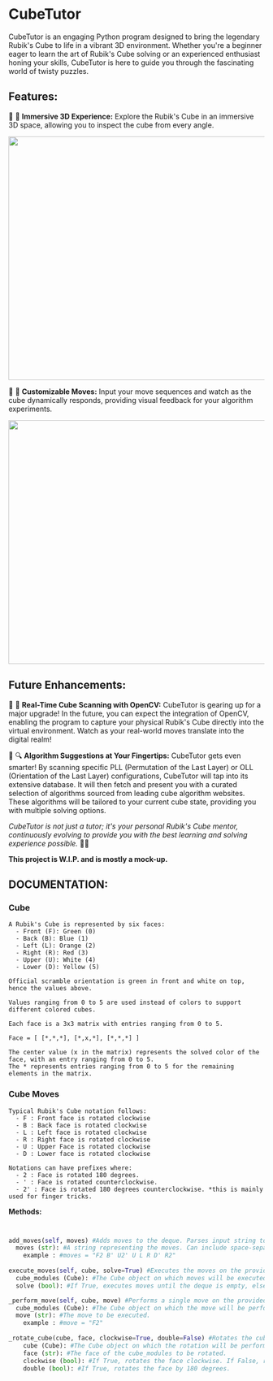 # CubeTutor

CubeTutor is an engaging Python program designed to bring the legendary Rubik's Cube to life in a vibrant 3D environment. Whether you're a beginner eager to learn the art of Rubik's Cube solving or an experienced enthusiast honing your skills, CubeTutor is here to guide you through the fascinating world of twisty puzzles.

## Features:

🔹 🔎 **Immersive 3D Experience:** Explore the Rubik's Cube in an immersive 3D space, allowing you to inspect the cube from every angle.
<div align="center">
  <img width="649" height="480" src="https://github.com/aepii/CubeTutor/assets/68669356/82954ee1-bf25-405e-a6dd-3048fd6fe796">
  
</div>

🔹 🔄 **Customizable Moves:** Input your move sequences and watch as the cube dynamically responds, providing visual feedback for your algorithm experiments.
<div align="center">
  <img width="640" height="480" src="https://github.com/aepii/CubeTutor/assets/68669356/fab969f2-9609-4a7e-a537-46d40e7ff9cd">
  
</div>

## Future Enhancements:

🔹 🚀 **Real-Time Cube Scanning with OpenCV:** CubeTutor is gearing up for a major upgrade! In the future, you can expect the integration of OpenCV, enabling the program to capture your physical Rubik's Cube directly into the virtual environment. Watch as your real-world moves translate into the digital realm!

🔹 🔍 **Algorithm Suggestions at Your Fingertips:** CubeTutor gets even smarter! By scanning specific PLL (Permutation of the Last Layer) or OLL (Orientation of the Last Layer) configurations, CubeTutor will tap into its extensive database. It will then fetch and present you with a curated selection of algorithms sourced from leading cube algorithm websites. These algorithms will be tailored to your current cube state, providing you with multiple solving options.

*CubeTutor is not just a tutor; it's your personal Rubik's Cube mentor, continuously evolving to provide you with the best learning and solving experience possible.* 🌟🧩

**This project is W.I.P. and is mostly a mock-up.**

## DOCUMENTATION:

### **Cube**

    A Rubik's Cube is represented by six faces:
      - Front (F): Green (0)
      - Back (B): Blue (1)
      - Left (L): Orange (2)
      - Right (R): Red (3)
      - Upper (U): White (4)
      - Lower (D): Yellow (5)

    Official scramble orientation is green in front and white on top, hence the values above.

    Values ranging from 0 to 5 are used instead of colors to support different colored cubes.
  
    Each face is a 3x3 matrix with entries ranging from 0 to 5.
  
    Face = [ [*,*,*], [*,x,*], [*,*,*] ]
  
    The center value (x in the matrix) represents the solved color of the face, with an entry ranging from 0 to 5.
    The * represents entries ranging from 0 to 5 for the remaining elements in the matrix.

### **Cube Moves**
    
    Typical Rubik's Cube notation follows:
      - F : Front face is rotated clockwise
      - B : Back face is rotated clockwise
      - L : Left face is rotated clockwise
      - R : Right face is rotated clockwise
      - U : Upper Face is rotated clockwise
      - D : Lower face is rotated clockwise
  
    Notations can have prefixes where:
      - 2 : Face is rotated 180 degrees.
      - ' : Face is rotated counterclockwise.
      - 2' : Face is rotated 180 degrees counterclockwise. *this is mainly used for finger tricks.

**Methods:**

```python


add_moves(self, moves) #Adds moves to the deque. Parses input string to handle multiple moves.
  moves (str): #A string representing the moves. Can include space-separated moves.
    example : #moves = "F2 B' U2' U L R D' R2"
  
execute_moves(self, cube, solve=True) #Executes the moves on the provided Cube object.
  cube_modules (Cube): #The Cube object on which moves will be executed.
  solve (bool): #If True, executes moves until the deque is empty, else executes a single move.

_perform_move(self, cube, move) #Performs a single move on the provided Cube object.
  cube_modules (Cube): #The Cube object on which the move will be performed.
  move (str): #The move to be executed.
    example : #move = "F2"
    
_rotate_cube(cube, face, clockwise=True, double=False) #Rotates the cube_modules's face either clockwise, counterclockwise, or 180 degrees based on input parameters.
    cube (Cube): #The Cube object on which the rotation will be performed.
    face (str): #The face of the cube_modules to be rotated.
    clockwise (bool): #If True, rotates the face clockwise. If False, rotates counterclockwise.
    double (bool): #If True, rotates the face by 180 degrees.
```

       

